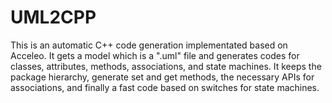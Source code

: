 UML2CPP
=======

This is an automatic C++ code generation implementated based on Acceleo. It gets a model which is a ".uml" file and generates codes for classes, attributes, methods, associations, and state machines. It keeps the package hierarchy, generate set and get methods, the necessary APIs for associations, and finally a fast code based on switches for state machines.
